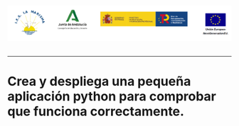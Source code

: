 <p style="text-aling:center;height:100px"><img src="/md/res/_banner.png"></p>

---

# Crea y despliega una pequeña aplicación python para comprobar que funciona correctamente.


